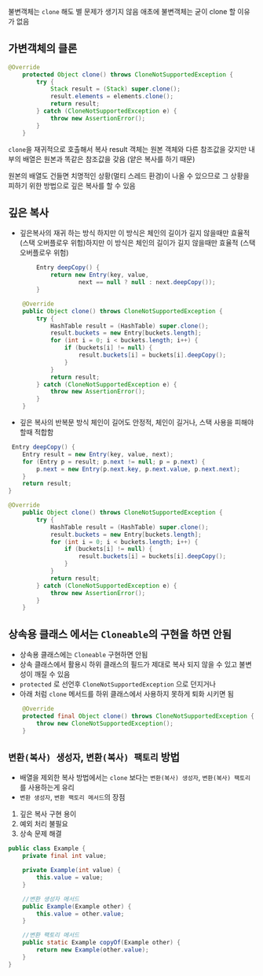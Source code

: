 
불변객체는 `clone` 해도 별 문제가 생기지 않음 애초에 불변객체는 굳이 clone 할 이유가 없음

## 가변객체의 클론
```java
@Override
    protected Object clone() throws CloneNotSupportedException {
        try {
            Stack result = (Stack) super.clone();
            result.elements = elements.clone();
            return result;
        } catch (CloneNotSupportedException e) {
            throw new AssertionError();
        }
    }
```

`clone`을 재귀적으로 호출해서 복사 result 객체는 원본 객체와 다른 참조값을 갖지만
내부의 배열은 원본과 똑같은 참조값을 갖음 (얕은 복사를 하기 때문)

원본의 배열도 건들면 치명적인 상황(멀티 스레드 환경)이 나올 수 있으므로 그 상황을 피하기 위한 방법으로 깊은 복사를 할 수 있음

## 깊은 복사
- 깊은복사의 재귀 하는 방식 하지만 이 방식은 체인의 길이가 길지 않을때만 효율적 (스택 오버플로우 위험)하지만 이 방식은 체인의 길이가 길지 않을때만 효율적 (스택 오버플로우 위험)
```java
        Entry deepCopy() {
            return new Entry(key, value,
                    next == null ? null : next.deepCopy());
        }

    @Override
    public Object clone() throws CloneNotSupportedException {
        try {
            HashTable result = (HashTable) super.clone();
            result.buckets = new Entry[buckets.length];
            for (int i = 0; i < buckets.length; i++) {
                if (buckets[i] != null) {
                    result.buckets[i] = buckets[i].deepCopy();
                }
            }
            return result;
        } catch (CloneNotSupportedException e) {
            throw new AssertionError();
        }
    }
```

- 깊은 복사의 반복문 방식 체인이 길어도 안정적, 체인이 길거나, 스택 사용을 피해야 할때 적합함
```java
 Entry deepCopy() {
    Entry result = new Entry(key, value, next);
    for (Entry p = result; p.next != null; p = p.next) {
        p.next = new Entry(p.next.key, p.next.value, p.next.next);
    }
    return result;
}

@Override
    public Object clone() throws CloneNotSupportedException {
        try {
            HashTable result = (HashTable) super.clone();
            result.buckets = new Entry[buckets.length];
            for (int i = 0; i < buckets.length; i++) {
                if (buckets[i] != null) {
                    result.buckets[i] = buckets[i].deepCopy();
                }
            }
            return result;
        } catch (CloneNotSupportedException e) {
            throw new AssertionError();
        }
    }
```

## 상속용 클래스 에서는 `Cloneable`의 구현을 하면 안됨
- 상속용 클래스에는 `Cloneable` 구현하면 안됨
- 상속 클래스에서 활용시 하위 클래스의 필드가 제대로 복사 되지 않을 수 있고 불변성이 깨질 수 있음
- `protected` 로 선언후 `CloneNotSupportedException` 으로 던지거나
- 아래 처럼 `clone` 메서드를 하위 클래스에서 사용하지 못하게 퇴화 시키면 됨

```java
    @Override
    protected final Object clone() throws CloneNotSupportedException {
        throw new CloneNotSupportedException();
    }
```

## `변환(복사) 생성자`, `변환(복사) 팩토리` 방법
- 배열을 제외한 복사 방법에서는 `clone` 보다는 `변환(복사) 생성자`, `변환(복사) 팩토리`를 사용하는게 유리
- `변환 생성자`, `변환 팩토리 메서드`의 장점
1. 깊은 복사 구현 용이
2. 예외 처리 불필요
3. 상속 문제 해결

```java
public class Example {
    private final int value;

    private Example(int value) {
        this.value = value;
    }

    //변환 생성자 메서드
    public Example(Example other) {
        this.value = other.value;
    }

    //변환 팩토리 메서드
    public static Example copyOf(Example other) {
        return new Example(other.value);
    }
}

```


